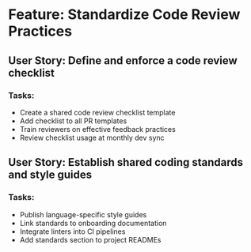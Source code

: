 # Feature: Standardize Code Review Practices

## User Story: Define and enforce a code review checklist

### Tasks:
- Create a shared code review checklist template
- Add checklist to all PR templates
- Train reviewers on effective feedback practices
- Review checklist usage at monthly dev sync

## User Story: Establish shared coding standards and style guides

### Tasks:
- Publish language-specific style guides
- Link standards to onboarding documentation
- Integrate linters into CI pipelines
- Add standards section to project READMEs